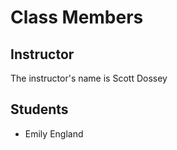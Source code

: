 # Class Members

## Instructor

The instructor's name is Scott Dossey

## Students

* Emily England
